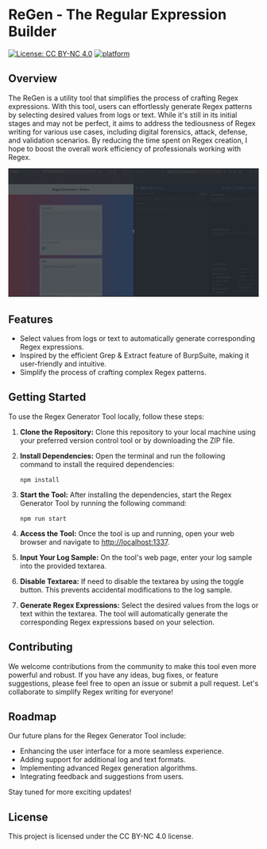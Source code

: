 # ReGen - The Regular Expression Builder

[![License: CC BY-NC 4.0](https://img.shields.io/badge/License-CC%20BY--NC%204.0-lightgreen.svg)](https://creativecommons.org/licenses/by-nc/4.0/)
[![platform](https://img.shields.io/badge/platform-osx%2Flinux%2Fwindows-green.svg)](https://github.com/TheNittam/RPOscanner/)

## Overview

The ReGen is a utility tool that simplifies the process of crafting Regex expressions. With this tool, users can effortlessly generate Regex patterns by selecting desired values from logs or text. While it's still in its initial stages and may not be perfect, it aims to address the tediousness of Regex writing for various use cases, including digital forensics, attack, defense, and validation scenarios. By reducing the time spent on Regex creation, I hope to boost the overall work efficiency of professionals working with Regex.

![DEMO GIF](demo/demo.gif)

## Features

- Select values from logs or text to automatically generate corresponding Regex expressions.
- Inspired by the efficient Grep & Extract feature of BurpSuite, making it user-friendly and intuitive.
- Simplify the process of crafting complex Regex patterns.

## Getting Started

To use the Regex Generator Tool locally, follow these steps:

1. **Clone the Repository:**
   Clone this repository to your local machine using your preferred version control tool or by downloading the ZIP file.

2. **Install Dependencies:**
   Open the terminal and run the following command to install the required dependencies:
   ```
   npm install
   ```

3. **Start the Tool:**
   After installing the dependencies, start the Regex Generator Tool by running the following command:
   ```
   npm run start
   ```

4. **Access the Tool:**
   Once the tool is up and running, open your web browser and navigate to [http://localhost:1337](http://localhost:1337).

5. **Input Your Log Sample:**
   On the tool's web page, enter your log sample into the provided textarea.

6. **Disable Textarea:**
   If need to disable the textarea by using the toggle button. This prevents accidental modifications to the log sample.

7. **Generate Regex Expressions:**
   Select the desired values from the logs or text within the textarea. The tool will automatically generate the corresponding Regex expressions based on your selection.

## Contributing

We welcome contributions from the community to make this tool even more powerful and robust. If you have any ideas, bug fixes, or feature suggestions, please feel free to open an issue or submit a pull request. Let's collaborate to simplify Regex writing for everyone!

## Roadmap

Our future plans for the Regex Generator Tool include:

- Enhancing the user interface for a more seamless experience.
- Adding support for additional log and text formats.
- Implementing advanced Regex generation algorithms.
- Integrating feedback and suggestions from users.

Stay tuned for more exciting updates!

## License

This project is licensed under the CC BY-NC 4.0 license.
